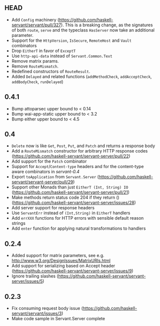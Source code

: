 HEAD
----

* Add `Config` machinery (https://github.com/haskell-servant/servant/pull/327).
  This is a breaking change, as the signatures of both `route`, `serve` and the
  typeclass `HasServer` now take an additional parameter.
* Support for the `HttpVersion`, `IsSecure`, `RemoteHost` and `Vault` combinators
* Drop `EitherT` in favor of `ExceptT`
* Use `http-api-data` instead of `Servant.Common.Text`
* Remove matrix params.
* Remove `RouteMismatch`.
* Redefined constructors of `RouteResult`.
* Added `Delayed` and related functions (`addMethodCheck`, `addAcceptCheck`, `addBodyCheck`, `runDelayed`)

0.4.1
-----
* Bump attoparsec upper bound to < 0.14
* Bump wai-app-static upper bound to < 3.2
* Bump either upper bound to < 4.5

0.4
---
* `Delete` now is like `Get`, `Post`, `Put`, and `Patch` and returns a response body
* Add a `RouteMismatch` constructor for arbitrary HTTP response codes (https://github.com/haskell-servant/servant-server/pull/22)
* Add support for the `Patch` combinator
* Support for `Accept`/`Content-type` headers and for the content-type aware combinators in *servant-0.4*
* Export `toApplication` from `Servant.Server` (https://github.com/haskell-servant/servant-server/pull/29)
* Support other Monads than just `EitherT (Int, String) IO` (https://github.com/haskell-servant/servant-server/pull/21)
* Make methods return status code 204 if they return () (https://github.com/haskell-servant/servant-server/issues/28)
* Add server support for response headers
* Use `ServantErr` instead of `(Int,String)` in `EitherT` handlers
* Add `errXXX` functions for HTTP errors with sensible default reason strings
* Add `enter` function for applying natural transformations to handlers

0.2.4
-----
* Added support for matrix parameters, see e.g. http://www.w3.org/DesignIssues/MatrixURIs.html
* Add support for serializing based on Accept header
  (https://github.com/haskell-servant/servant-server/issues/9)
* Ignore trailing slashes
  (https://github.com/haskell-servant/servant-server/issues/5)


0.2.3
-----

* Fix consuming request body issue
  (https://github.com/haskell-servant/servant/issues/3)
* Make code sample in Servant.Server complete
